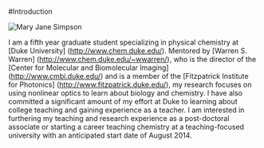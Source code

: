 #Introduction

![Mary Jane Simpson](../images/mjheadshot.png)

I am a fifth year graduate student specializing in physical chemistry at [Duke University] (http://www.chem.duke.edu/).
Mentored by [Warren S. Warren] (http://www.chem.duke.edu/~wwarren/), who is the director of the [Center for Molecular and Biomolecular Imaging] (http://www.cmbi.duke.edu/) and is a member of the [Fitzpatrick Institute for Photonics] (http://www.fitzpatrick.duke.edu/), my research focuses on using nonlinear optics to learn about biology and chemistry.
I have also committed a significant amount of my effort at Duke to learning about college teaching and gaining experience as a teacher.
I am interested in furthering my teaching and research experience as a post-doctoral associate or starting a career teaching chemistry at a teaching-focused university with an anticipated start date of August 2014.
